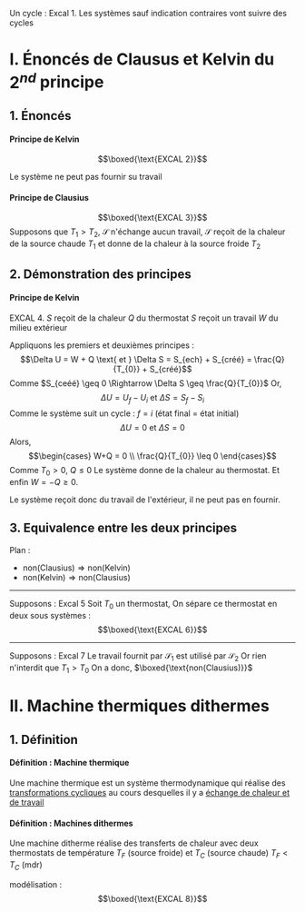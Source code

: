 Un cycle : Excal 1.
Les systèmes sauf indication contraires vont suivre des cycles
# I. Énoncés de Clausus et Kelvin du $2^{nd}$ principe
## 1. Énoncés
#### Principe de Kelvin
$$\boxed{\text{EXCAL 2}}$$

Le système ne peut pas fournir su travail

#### Principe de Clausius
$$\boxed{\text{EXCAL 3}}$$
Supposons que $T_{1} > T_{2}$, 
$\mathcal{S}$ n'échange aucun travail, 
$\mathcal{S}$ reçoit de la chaleur de la source chaude $T_{1}$ et donne de la chaleur à la source froide $T_{2}$

## 2. Démonstration des principes
#### Principe de Kelvin
EXCAL 4.
$S$ reçoit de la chaleur $Q$ du thermostat
$S$ reçoit un travail $W$ du milieu extérieur

Appliquons les premiers et deuxièmes principes : 
$$\Delta U = W + Q \text{ et } \Delta S = S_{ech} + S_{créé} = \frac{Q}{T_{0}} + S_{créé}$$
Comme $S_{ceéé} \geq 0 \Rightarrow \Delta S \geq \frac{Q}{T_{0}}$
Or, 
$$\Delta U = U_{f}-U_{i} \text{ et } \Delta S = S_{f}-S_{i}$$
Comme le système suit un cycle : $f = i$ (état final = état initial)
$$\Delta U = 0 \text{ et } \Delta S = 0$$
Alors, 
$$\begin{cases}
W+Q = 0 \\
\frac{Q}{T_{0}} \leq 0
\end{cases}$$
Comme $T_{0} > 0$, $Q \leq 0$
Le système donne de la chaleur au thermostat. 
Et enfin $W = -Q \geq 0$.

Le système reçoit donc du travail de l'extérieur, il ne peut pas en fournir. 

## 3. Equivalence entre les deux principes
Plan : 
- $\text{non(Clausius)} \Rightarrow \text{non(Kelvin)}$
- $\text{non(Kelvin)} \Rightarrow \text{non(Clausius)}$
___
Supposons : Excal 5
Soit $T_{0}$ un thermostat, 
On sépare ce thermostat en deux sous systèmes : 
$$\boxed{\text{EXCAL 6}}$$
___
Supposons : Excal 7
Le travail fournit par $\mathcal{S}_{1}$ est utilisé par $\mathcal{S}_{2}$ 
Or rien n'interdit que $T_{1} > T_{0}$
On a donc, $\boxed{\text{non(Clausius)}}$

# II. Machine thermiques dithermes
## 1. Définition
#### Définition : Machine thermique
Une machine thermique est un système thermodynamique qui réalise des <u>transformations cycliques</u> au cours desquelles il y a <u>échange de chaleur et de travail</u>

#### Définition : Machines dithermes
Une machine ditherme réalise des transferts de chaleur avec deux thermostats de température $T_{F}$ (source froide) et $T_{C}$ (source chaude) $T_{F} < T_{C}$ (mdr)

modélisation : 
$$\boxed{\text{EXCAL 8}}$$
